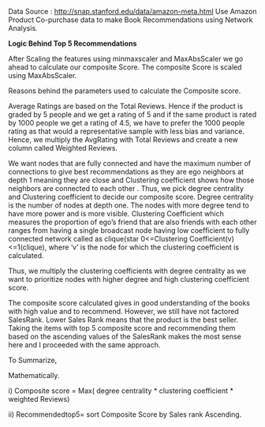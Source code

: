 Data Source : http://snap.stanford.edu/data/amazon-meta.html
Use Amazon Product Co-purchase data to make Book Recommendations using Network Analysis.

**Logic Behind Top 5 Recommendations**

After Scaling the features using minmaxscaler and MaxAbsScaler we go ahead to calculate our composite Score. The composite Score is scaled using MaxAbsScaler.

Reasons behind the parameters used to calculate the Composite score.

 Average Ratings are based on the Total Reviews. Hence if the product is graded by 5 people and we get a rating of 5 and if the same product is rated by 1000 people we get a rating of 4.5, we have to prefer the 1000 people rating as that would a representative sample with less bias and variance. Hence, we multiply the AvgRating with Total Reviews and create a new column called Weighted Reviews.

We want nodes that are fully connected and have the maximum number of connections to give best recommendations as they are ego neighbors at depth 1 meaning they are close and Clustering coefficient shows how those neighbors are connected to each other . Thus, we pick degree centrality and Clustering coefficient to decide our composite score.
Degree centrality is the number of nodes at depth one. The nodes with more degree tend to have more power and is more visible. Clustering Coefficient which measures the proportion of ego’s friend that are also friends with each other ranges from having a single broadcast node having low coefficient to fully connected network called as clique(star 0<=Clustering Coefficient(v)<=1(clique), where ‘v’ is the node for which the clustering coefficient is calculated.

Thus, we multiply the clustering coefficients with degree centrality as we want to prioritize nodes with higher degree and high clustering coefficient score.
 
The composite score calculated gives in good understanding of the books with high value and to recommend. However, we still have not factored SalesRank. Lower Sales Rank means that the product is the best seller. Taking the items with top 5 composite score and recommending them based on the ascending values of the SalesRank makes the most sense here and I proceeded with the same approach.

To Summarize,

Mathematically.

i)	Composite score = Max( degree centrality * clustering coefficient * weighted Reviews)

ii)	Recommendedtop5= sort Composite Score by Sales rank Ascending.



